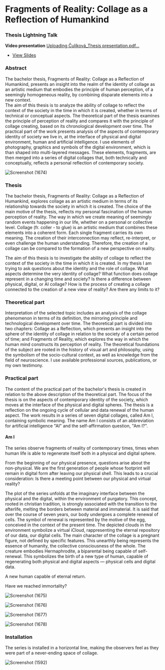 # Fragments of Reality: Collage as a Reflection of Humankind

### Thesis Lightning Talk

**Video presentation**
[Uploading Čulíková_Thesis presentation.pdf…]()
- [View Slides](assets/thesis.pdf)

### Abstract

The bachelor thesis, Fragments of Reality: Collage as a Reflection of Humankind, presents
an insight into the realm of the identity of collage as an artistic medium that embodies
the principle of human perception, of a seemingly homogeneous reality, by combining disparate elements into a new context.  
The aim of this thesis is to analyze the ability of collage to reflect the context of the society
in the time in which it is created, whether in terms of technical or conceptual aspects.
The theoretical part of the thesis examines the principle of perception of reality and compares it with the principle of collage creating, based on its chronological development over time.
The practical part of the work presents analysis of the aspects of contemporary identity of society we live in, at the interface of physical and digital environment, human and artificial intelligence. I use elements of photography, graphics and symbols of the digital environment, which is than shaped into multi-layered messages. These elements, fragments, are then merged into a series of digital collages that, both technically and conceptually, reflects a personal reflection of contemporary society.


![Screenshot (1674)](https://github.com/Martina-Culikova/english-for-designers/assets/148857122/661f50b2-c6db-4f11-9492-47a55305d9a5)
 


### Thesis

The bachelor thesis, Fragments of Reality: Collage as a Reflection of Humankind, explores collage as an artistic medium in terms of its relationship towards the society in which it is created.
The choice of the main motive of the thesis, reflects my personal fascination of the human perception of reality. The way in which we create meaning of seemingly random events happening in our life, whether on a personal or collective level.
Collage (fr. coller - to glue) is an artistic medium that combines these elements into a coherent form. Each single fragment carries its own meaning. The creation of their interconnection may reflect, re-interpret, or even challenge the human understanding. Therefore, the creation of a collage can be compared to the formation of a new perspective on reality.

The aim of this thesis is to investigate the ability of collage to reflect the context of the society in the time in which it is created. In my thesis I am trying to ask questions about the identity and the role of collage.
What aspects determine the very identity of collage?
What function does collage represent in a changing time and society?
Is there a difference between physical, digital, or AI collage?
How is the process of creating a collage connected to the creation of a new view of reality?
Are there any limits to it?

###  Theoretical part

Interpretation of the selected topic includes an analysis of the collage phenomenon in terms of its definition, the mirroring principle and technological development over time.
The theoretical part is divided into two chapters: Collage as a Reflection, which presents an insight into the sphere of the identity of collage in relation to the society of a certain period of time; and Fragments of Reality, which explores the way in which the human mind constructs its perception of reality.
The theoretical foundations of the subject are rooted in the history of visual art and philosophy, using the symbolism of the socio-cultural context, as well as knowledge from the field of neuroscience. I use available professional sources, publications, or my own testimony.

### Practical part

The content of the practical part of the bachelor's thesis is created in relation to the above description of the theoretical part.
The focus of the thesis is on the aspects of contemporary identity of the society, which moves at the interface of the physical and digital spheres.
The thesis is a reflection on the ongoing cycle of cellular and data renewal of the human aspect. The work results in a series of seven digital collages, called  Am I, containing symbolic meaning. The name Am I consists of an abbreviation for artificial intelligence "AI" and the self-affirmation question, "Am I?".

#### Am I

The series observe fragments of reality of contemporary times, times when human life is able to regenerate itself both in a physical and digital sphere.

From the beginning of our physical presence, questions arise about the non-physical. We are the first generation of people whose footprint will remain in digital form after leaving our physical shell. This leads to a crucial consideration: Is there a meeting point between our physical and virtual reality?

The plot of the series unfolds at the imaginary interface between the physical and the digital, within the environment of purgatory. This concept, rooted in christian tradition, is strongly associated with the transition to the afterlife, melting the borders between material and immaterial.
It is said that over the course of seven years, our body undergoes a complete renewal of cells.
The symbol of renewal is represented by the motive of the egg, conceived in the context of the present time. The depicted clouds in the environment symbolize a virtual iCloud, rappresenting the eternal repository of our data, our digital cells.
The main character of the collage is a pregnant figure, not defined by specific features. This unearthly being represents the essence of humanity, the collective consciousness of the whole. The creature embodies Hermaphrodite, a biparental being capable of self-renewal. This symbolizes the birth of a new type of human, capable of regenerating both physical and digital aspects — physical cells and digital data.

A new human capable of eternal return.

Have we reached immortality?


![Screenshot (1675)](https://github.com/Martina-Culikova/english-for-designers/assets/148857122/28269568-ea7d-49bf-8915-df291260e12e)


![Screenshot (1676)](https://github.com/Martina-Culikova/english-for-designers/assets/148857122/0da88e6b-b904-40e6-b130-d9a3f4f42648)


![Screenshot (1677)](https://github.com/Martina-Culikova/english-for-designers/assets/148857122/a9228674-fd8e-4402-88a6-3af359dd61c6)


![Screenshot (1678)](https://github.com/Martina-Culikova/english-for-designers/assets/148857122/735215f6-25bd-48cf-8984-1f501f3728ab)


### Installation

The series is installed in a horizontal line, making the observers feel as they were part of a never-ending space of collage.

![Screenshot (1592)](https://github.com/Martina-Culikova/english-for-designers/assets/148857122/98a7fd36-0234-4661-8ba1-03cbdf530739)

